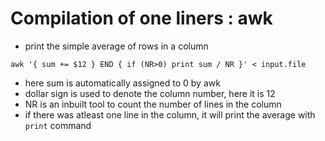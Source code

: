 # Compilation of one liners : awk 
* print the simple average of rows in a column
```
awk '{ sum += $12 } END { if (NR>0) print sum / NR }' < input.file
```
 - here sum is automatically assigned to 0 by awk
 - dollar sign is used to denote the column number, here it is 12
 - NR is an inbuilt tool to count the number of lines in the column
 - if there was atleast one line in the column, it will print the average with `print` command
